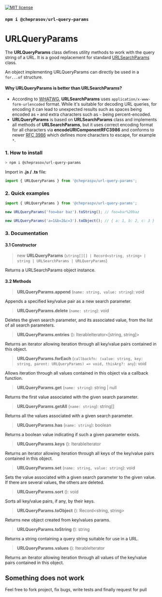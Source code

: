 [![MIT license](http://img.shields.io/badge/license-MIT-brightgreen.svg)](http://opensource.org/licenses/MIT)

### `npm i @cheprasov/url-query-params`

# URLQueryParams

The **URLQueryParams** class defines utility methods to work with the query string of a URL. It is a good replacement for standard [URLSearchParams](https://developer.mozilla.org/en-US/docs/Web/API/URLSearchParams) class.

An object implementing URLQueryParams can directly be used in a `for...of` structure.

#### Why **URLQueryParams** is better than **URLSearchParams**?
- According to [WHATWG](https://url.spec.whatwg.org/#interface-urlsearchparams), **URLSearchParams** uses `application/x-www-form-urlencoded` format. While it's suitable for decoding URL queries, for encoding it can lead to unexpected results such as spaces being encoded as `+` and extra characters such as `~` being percent-encoded.
- **URLQueryParams** is based on **URLSearchParams** class and implements all methods of **URLSearchParams**, but it uses correct encoding format for all characters via **encodeURIComponentRFC3986** and conforms to newer [RFC 3986](https://www.rfc-editor.org/rfc/rfc3986) which defines more characters to escape, for example `*`.

### 1. How to install

```bash
> npm i @cheprasov/url-query-params
```

Import in **.js / .ts** file:
```javascript
import { URLQueryParams } from '@chepraspv/url-query-params';
```

### 2. Quick examples

```javascript
import { URLQueryParams } from '@chepraspv/url-query-params';

new URLQueryParams('foo=bar baz').toString(); // foo=bar%20baz

new URLQueryParams('a=1&b=2&c=3').toObject(); // { a: 1, b: 2, c: 3 }
```

### 3. Documentation

#### 3.1 Constructor
> new **URLQueryParams** (`string[][] | Record<string, string> | string | URLSearchParams | URLQueryParams`)

Returns a URLSearchParams object instance.

#### 3.2 Methods
> **URLQueryParams.append** (`name: string, value: string`): void

Appends a specified key/value pair as a new search parameter.

> **URLQueryParams.delete** (`name: string`): void

Deletes the given search parameter, and its associated value, from the list of all search parameters.  

> **URLQueryParams.entries** (): IterableIterator<[string, string]>

Returns an iterator allowing iteration through all key/value pairs contained in this object.

> **URLQueryParams.forEach** (`callbackfn: (value: string, key: string, parent: URLQueryParams) => void, thisArg?: any`): void
 
Allows iteration through all values contained in this object via a callback function.

> **URLQueryParams.get** (`name: string`): string | null

Returns the first value associated with the given search parameter.

> **URLQueryParams.getAll** (`name: string`): string[]

Returns all the values associated with a given search parameter.

> **URLQueryParams.has** (`name: string`): boolean

Returns a boolean value indicating if such a given parameter exists.

> **URLQueryParams.keys** (): IterableIterator<string>

Returns an iterator allowing iteration through all keys of the key/value pairs contained in this object.

> **URLQueryParams.set** (`name: string, value: string`): void

Sets the value associated with a given search parameter to the given value. If there are several values, the others are deleted.

> **URLQueryParams.sort** (): void

Sorts all key/value pairs, if any, by their keys.

> **URLQueryParams.toObject** (): Record<string, string>

Returns new object created from key/values params.

> **URLQueryParams.toString** (): string
 
Returns a string containing a query string suitable for use in a URL.

> **URLQueryParams.values** (): IterableIterator<string>

Returns an iterator allowing iteration through all values of the key/value pairs contained in this object.

## Something does not work

Feel free to fork project, fix bugs, write tests and finally request for pull
